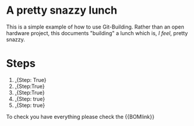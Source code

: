 # A pretty snazzy lunch

This is a simple example of how to use Git-Building. Rather than an open hardware project, this documents "building" a lunch which is, *I feel*, pretty snazzy.

# Steps

1. [.](pressureham.md){Step: True}
1. [.](sandwich.md){Step:True}
1. [.](packpickles.md){Step:True}
1. [.](sidesalad.md){Step: true}
1. [.](cheese.md){Step: true}

To check you have everything please check the {{BOMlink}}
